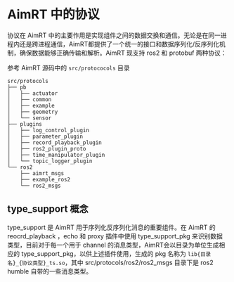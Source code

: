 
# AimRT 中的协议

协议在 AimRT 中的主要作用是实现组件之间的数据交换和通信。无论是在同一进程内还是跨进程通信，AimRT都提供了一个统一的接口和数据序列化/反序列化机制，确保数据能够正确传输和解析。AimRT 现支持 ros2 和 protobuf 两种协议：

参考 AimRT 源码中的 `src/protococols` 目录

```
src/protocols
├── pb
│   ├── actuator
│   ├── common
│   ├── example
│   ├── geometry
│   └── sensor
├── plugins
│   ├── log_control_plugin
│   ├── parameter_plugin
│   ├── record_playback_plugin
│   ├── ros2_plugin_proto
│   ├── time_manipulator_plugin
│   └── topic_logger_plugin
└── ros2
    ├── aimrt_msgs
    ├── example_ros2
    └── ros2_msgs
```

## type_support 概念
type_support 是 AimRT 用于序列化反序列化消息的重要组件。在 AimRT 的 reocrd_playback ，echo 和 proxy 插件中使用 type_support_pkg 来识别数据类型，目前对于每一个用于 channel 的消息类型，AimRT会以目录为单位生成相应的 type_support_pkg，以供上述插件使用，生成的 pkg 名称为 `lib{目录名}_{协议类型}_ts.so`，其中 src/protocols/ros2/ros2_msgs 目录下是 ros2 humble 自带的一些消息类型。